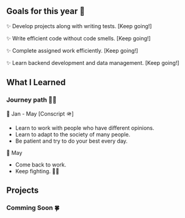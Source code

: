 ## Goals for this year 🏅
✨ Develop projects along with writing tests. [Keep going!]
  
✨ Write efficient code without code smells. [Keep going!]
  
✨ Complete assigned work efficiently. [Keep going!]

✨ Learn backend development and data management. [Keep going!]

## What I Learned

### Journey path 💪🏽
🔷 Jan -  May [Conscript 🪖]
  - Learn to work with people who have different opinions.
  - Learn to adapt to the society of many people.
  - Be patient and try to do your best every day.
  
🔷 May
  - Come back to work.
  - Keep fighting. ✌🏽

## Projects

### Comming Soon 🍀
